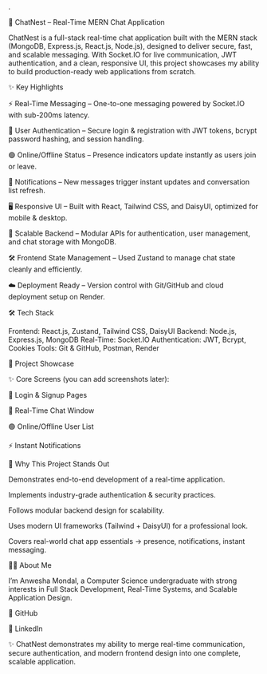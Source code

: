 .

💬 ChatNest – Real-Time MERN Chat Application

ChatNest is a full-stack real-time chat application built with the MERN stack (MongoDB, Express.js, React.js, Node.js), designed to deliver secure, fast, and scalable messaging. With Socket.IO for live communication, JWT authentication, and a clean, responsive UI, this project showcases my ability to build production-ready web applications from scratch.

✨ Key Highlights

⚡ Real-Time Messaging – One-to-one messaging powered by Socket.IO with sub-200ms latency.

👥 User Authentication – Secure login & registration with JWT tokens, bcrypt password hashing, and session handling.

🟢 Online/Offline Status – Presence indicators update instantly as users join or leave.

🔔 Notifications – New messages trigger instant updates and conversation list refresh.

🖥️ Responsive UI – Built with React, Tailwind CSS, and DaisyUI, optimized for mobile & desktop.

📂 Scalable Backend – Modular APIs for authentication, user management, and chat storage with MongoDB.

🛠️ Frontend State Management – Used Zustand to manage chat state cleanly and efficiently.

☁️ Deployment Ready – Version control with Git/GitHub and cloud deployment setup on Render.

🛠️ Tech Stack

Frontend: React.js, Zustand, Tailwind CSS, DaisyUI
Backend: Node.js, Express.js, MongoDB
Real-Time: Socket.IO
Authentication: JWT, Bcrypt, Cookies
Tools: Git & GitHub, Postman, Render

📸 Project Showcase

✨ Core Screens (you can add screenshots later):

🔑 Login & Signup Pages

💬 Real-Time Chat Window

🟢 Online/Offline User List

⚡ Instant Notifications

🌟 Why This Project Stands Out

Demonstrates end-to-end development of a real-time application.

Implements industry-grade authentication & security practices.

Follows modular backend design for scalability.

Uses modern UI frameworks (Tailwind + DaisyUI) for a professional look.

Covers real-world chat app essentials → presence, notifications, instant messaging.


👩‍💻 About Me

I’m Anwesha Mondal, a Computer Science undergraduate with strong interests in Full Stack Development, Real-Time Systems, and Scalable Application Design.

🔗 GitHub

🔗 LinkedIn

✨ ChatNest demonstrates my ability to merge real-time communication, secure authentication, and modern frontend design into one complete, scalable application.
